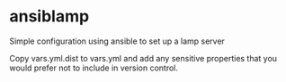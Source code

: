ansiblamp
=========

Simple configuration using ansible to set up a lamp server

Copy vars.yml.dist to vars.yml and add any sensitive properties that you would prefer not to include in version control.
